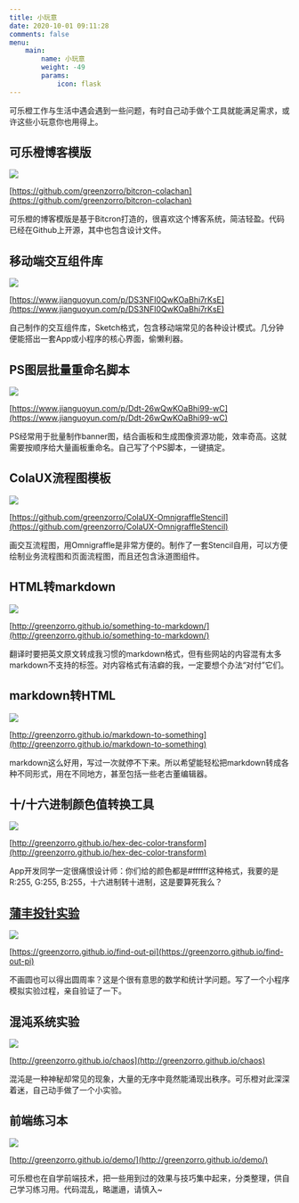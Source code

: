```yaml
---
title: 小玩意
date: 2020-10-01 09:11:28
comments: false
menu: 
    main:
        name: 小玩意
        weight: -49
        params:
            icon: flask
---
```


可乐橙工作与生活中遇会遇到一些问题，有时自己动手做个工具就能满足需求，或许这些小玩意你也用得上。

## 可乐橙博客模版

![](https://storageapi.fleek.co/0a3a8890-e65e-47ce-93d7-0442b9209d38-bucket/blog/tools/farbox-template.png)

[https://github.com/greenzorro/bitcron-colachan](https://github.com/greenzorro/bitcron-colachan)

可乐橙的博客模版是基于Bitcron打造的，很喜欢这个博客系统，简洁轻盈。代码已经在Github上开源，其中也包含设计文件。

## 移动端交互组件库

![](https://storageapi.fleek.co/0a3a8890-e65e-47ce-93d7-0442b9209d38-bucket/blog/tools/ux-library.png)

[https://www.jianguoyun.com/p/DS3NFI0QwKOaBhi7rKsE](https://www.jianguoyun.com/p/DS3NFI0QwKOaBhi7rKsE)

自己制作的交互组件库，Sketch格式，包含移动端常见的各种设计模式。几分钟便能搭出一套App或小程序的核心界面，偷懒利器。

## PS图层批量重命名脚本

![](https://storageapi.fleek.co/0a3a8890-e65e-47ce-93d7-0442b9209d38-bucket/blog/tools/ps-bulkrename.png)

[https://www.jianguoyun.com/p/Ddt-26wQwKOaBhi99-wC](https://www.jianguoyun.com/p/Ddt-26wQwKOaBhi99-wC)

PS经常用于批量制作banner图，结合画板和生成图像资源功能，效率奇高。这就需要按顺序给大量画板重命名。自己写了个PS脚本，一键搞定。

## ColaUX流程图模板

![](https://storageapi.fleek.co/0a3a8890-e65e-47ce-93d7-0442b9209d38-bucket/blog/tools/stencil.png)

[https://github.com/greenzorro/ColaUX-OmnigraffleStencil](https://github.com/greenzorro/ColaUX-OmnigraffleStencil)

画交互流程图，用Omnigraffle是非常方便的。制作了一套Stencil自用，可以方便绘制业务流程图和页面流程图，而且还包含泳道图组件。

## HTML转markdown

![](https://storageapi.fleek.co/0a3a8890-e65e-47ce-93d7-0442b9209d38-bucket/blog/tools/markdown2.png)

[http://greenzorro.github.io/something-to-markdown/](http://greenzorro.github.io/something-to-markdown/)

翻译时要把英文原文转成我习惯的markdown格式，但有些网站的内容混有太多markdown不支持的标签。对内容格式有洁癖的我，一定要想个办法“对付”它们。

## markdown转HTML

![](https://storageapi.fleek.co/0a3a8890-e65e-47ce-93d7-0442b9209d38-bucket/blog/tools/markdown.png)

[http://greenzorro.github.io/markdown-to-something](http://greenzorro.github.io/markdown-to-something)

markdown这么好用，写过一次就停不下来。所以希望能轻松把markdown转成各种不同形式，用在不同地方，甚至包括一些老古董编辑器。

## 十/十六进制颜色值转换工具

![](https://storageapi.fleek.co/0a3a8890-e65e-47ce-93d7-0442b9209d38-bucket/blog/tools/hex-dec.png)

[http://greenzorro.github.io/hex-dec-color-transform](http://greenzorro.github.io/hex-dec-color-transform)

App开发同学一定很痛恨设计师：你们给的颜色都是#ffffff这种格式，我要的是R:255, G:255, B:255，十六进制转十进制，这是要算死我么？

## [蒲丰投针实验](https://greenzorro.github.io/find-out-pi)

![](https://storageapi.fleek.co/0a3a8890-e65e-47ce-93d7-0442b9209d38-bucket/blog/tools/find-out-pi.png)

[https://greenzorro.github.io/find-out-pi](https://greenzorro.github.io/find-out-pi)

不画圆也可以得出圆周率？这是个很有意思的数学和统计学问题。写了一个小程序模拟实验过程，亲自验证了一下。

## 混沌系统实验

![](https://storageapi.fleek.co/0a3a8890-e65e-47ce-93d7-0442b9209d38-bucket/blog/tools/chaos.png)

[http://greenzorro.github.io/chaos](http://greenzorro.github.io/chaos)

混沌是一种神秘却常见的现象，大量的无序中竟然能涌现出秩序。可乐橙对此深深着迷，自己动手做了一个小实验。

## 前端练习本

![](https://storageapi.fleek.co/0a3a8890-e65e-47ce-93d7-0442b9209d38-bucket/blog/tools/demo.png)

[http://greenzorro.github.io/demo/](http://greenzorro.github.io/demo/)

可乐橙也在自学前端技术，把一些用到过的效果与技巧集中起来，分类整理，供自己学习练习用。代码混乱，略邋遢，请慎入~

